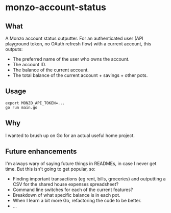 # monzo-account-status

## What

A Monzo account status outputter. For an authenticated user (API playground token, no OAuth refresh flow) with a current account, this outputs:

- The preferred name of the user who owns the account.
- The account ID.
- The balance of the current account.
- The total balance of the current account + savings + other pots.

## Usage

```shell
export MONZO_API_TOKEN=...
go run main.go
```

## Why

I wanted to brush up on Go for an actual useful home project.

## Future enhancements

I'm always wary of saying future things in READMEs, in case I never get time.  But this isn't going to get popular, so:

- Finding important transactions (eg rent, bills, groceries) and outputting a CSV for the shared house expenses spreadsheet?
- Command line switches for each of the current features?
- Breakdown of what specific balance is in each pot.
- When I learn a bit more Go, refactoring the code to be better.
- ...
